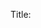 Title: <title> 

Author: <author> 

Date: <date> 

Tags: <tags> 

Author Info:  

Author Years: 

Author Link: <link> 

Work Title: <worktitle> 

Work Type: <worktype> 

Work Minor Title:  

Work Link: <link> 

Work Id:  

Work Pages:  

Work Rights:  

Work Rights Holder:  

Publisher:  

Publisher City:  

Date Added: <dateadded> 

Body:  

